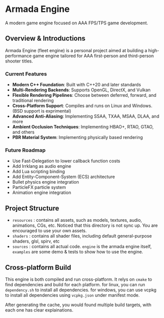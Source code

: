 # Armada Engine

A modern game engine focused on AAA FPS/TPS game development.

## Overview & Introductions
Armada Engine (fleet engine) is a personal project aimed at building a high-performance game engine tailored for AAA first-person and third-person shooter titles.

### Current Features
- **Modern C++ Foundation**: Built with C++20 and later standards
- **Multi-Rendering Backends**: Supports OpenGL, DirectX, and Vulkan
- **Flexible Rendering Pipelines**: Choose between deferred, forward, and traditional rendering
- **Cross-Platform Support**: Compiles and runs on Linux and Windows. (BSD support is exprimental)
- **Advanced Anti-Aliasing**: Implementing SSAA, TXAA, MSAA, DLAA, and more
- **Ambient Occlusion Techniques**: Implementing HBAO+, RTAO, GTAO, and others
- **PBR Material System**: Implementing physically based rendering

### Future Roadmap
- Use Fast-Delegation to lower callback function costs
- Add Irrklang as audio engine
- Add Lua scripting binding 
- Add Entity-Component-System (ECS) architecture 
- Bullet physics engine integration
- ParticleFX particle system
- Animation engine integration

## Project Structure 
- `resources` : contains all assets, such as models, textures, audio, animations, CGs, etc.
Noticed that this directory is not sync up. You are encouraged to use your own assets.
- `shaders` : contains all shader files, including default general-purpose shaders, glsl, spirv, etc
- `sources` : contains all actual code. `engine` is the armada engine itself, `examples` are some demo & tests to show how to use the engine.

## Cross-platform Build
This engine is both compiled and run cross-platform. It relys on `cmake` to find dependencies and build for each platform.
for linux, you can run `dependency.sh` to install all dependencies.
for windows, you can use vcpkg to install all dependencies using `vcpkg.json` under manifest mode.

After generating the cache, you would found multiple build targets, with each one has clear explainations.
